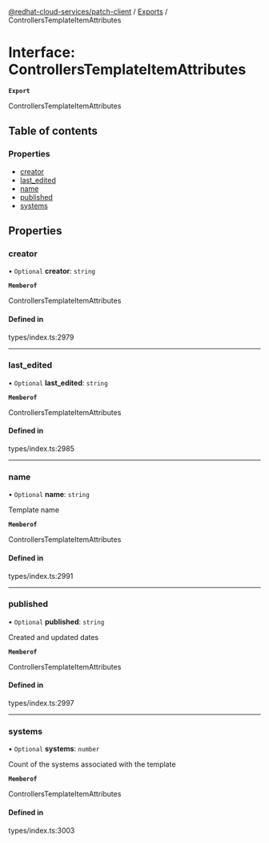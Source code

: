 [@redhat-cloud-services/patch-client](../README.md) / [Exports](../modules.md) / ControllersTemplateItemAttributes

# Interface: ControllersTemplateItemAttributes

**`Export`**

ControllersTemplateItemAttributes

## Table of contents

### Properties

- [creator](ControllersTemplateItemAttributes.md#creator)
- [last\_edited](ControllersTemplateItemAttributes.md#last_edited)
- [name](ControllersTemplateItemAttributes.md#name)
- [published](ControllersTemplateItemAttributes.md#published)
- [systems](ControllersTemplateItemAttributes.md#systems)

## Properties

### creator

• `Optional` **creator**: `string`

**`Memberof`**

ControllersTemplateItemAttributes

#### Defined in

types/index.ts:2979

___

### last\_edited

• `Optional` **last\_edited**: `string`

**`Memberof`**

ControllersTemplateItemAttributes

#### Defined in

types/index.ts:2985

___

### name

• `Optional` **name**: `string`

Template name

**`Memberof`**

ControllersTemplateItemAttributes

#### Defined in

types/index.ts:2991

___

### published

• `Optional` **published**: `string`

Created and updated dates

**`Memberof`**

ControllersTemplateItemAttributes

#### Defined in

types/index.ts:2997

___

### systems

• `Optional` **systems**: `number`

Count of the systems associated with the template

**`Memberof`**

ControllersTemplateItemAttributes

#### Defined in

types/index.ts:3003
